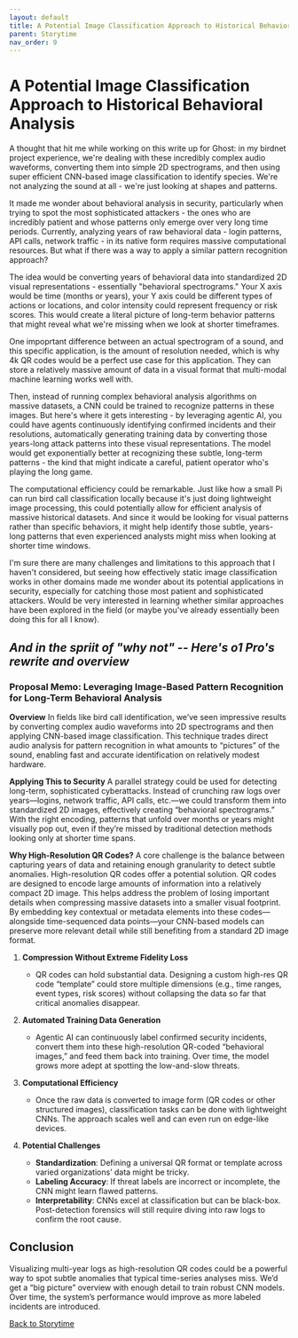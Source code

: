 ```yaml
---
layout: default
title: A Potential Image Classification Approach to Historical Behavioral Analysis 
parent: Storytime
nav_order: 9
---
```


# A Potential Image Classification Approach to Historical Behavioral Analysis 

A thought that hit me while working on this write up for Ghost: in my birdnet project experience, we're dealing with these incredibly complex audio waveforms, converting them into simple 2D spectrograms, and then using super efficient CNN-based image classification to identify species. We're not analyzing the sound at all - we're just looking at shapes and patterns.

It made me wonder about behavioral analysis in security, particularly when trying to spot the most sophisticated attackers - the ones who are incredibly patient and whose patterns only emerge over very long time periods. Currently, analyzing years of raw behavioral data - login patterns, API calls, network traffic - in its native form requires massive computational resources. But what if there was a way to apply a similar pattern recognition approach?

The idea would be converting years of behavioral data into standardized 2D visual representations - essentially "behavioral spectrograms." Your X axis would be time (months or years), your Y axis could be different types of actions or locations, and color intensity could represent frequency or risk scores. This would create a literal picture of long-term behavior patterns that might reveal what we're missing when we look at shorter timeframes.

One impoprtant difference between an actual spectrogram of a sound, and this specific application, is the amount of resolution needed, which is why 4k QR codes would be a perfect use case for this application. They can store a relatively massive amount of data in a visual format that multi-modal machine learning works well with. 

Then, instead of running complex behavioral analysis algorithms on massive datasets, a CNN could be trained to recognize patterns in these images. But here's where it gets interesting - by leveraging agentic AI, you could have agents continuously identifying confirmed incidents and their resolutions, automatically generating training data by converting those years-long attack patterns into these visual representations. The model would get exponentially better at recognizing these subtle, long-term patterns - the kind that might indicate a careful, patient operator who's playing the long game.

The computational efficiency could be remarkable. Just like how a small Pi can run bird call classification locally because it's just doing lightweight image processing, this could potentially allow for efficient analysis of massive historical datasets. And since it would be looking for visual patterns rather than specific behaviors, it might help identify those subtle, years-long patterns that even experienced analysts might miss when looking at shorter time windows.

I'm sure there are many challenges and limitations to this approach that I haven't considered, but seeing how effectively static image classification works in other domains made me wonder about its potential applications in security, especially for catching those most patient and sophisticated attackers. Would be very interested in learning whether similar approaches have been explored in the field (or maybe you've already essentially been doing this for all I know).

## _And in the spriit of "why not" -- Here's o1 Pro's rewrite and overview_

### Proposal Memo: Leveraging Image-Based Pattern Recognition for Long-Term Behavioral Analysis

**Overview**
In fields like bird call identification, we’ve seen impressive results by converting complex audio waveforms into 2D spectrograms and then applying CNN-based image classification. This technique trades direct audio analysis for pattern recognition in what amounts to “pictures” of the sound, enabling fast and accurate identification on relatively modest hardware.

**Applying This to Security**
A parallel strategy could be used for detecting long-term, sophisticated cyberattacks. Instead of crunching raw logs over years—logins, network traffic, API calls, etc.—we could transform them into standardized 2D images, effectively creating “behavioral spectrograms.” With the right encoding, patterns that unfold over months or years might visually pop out, even if they’re missed by traditional detection methods looking only at shorter time spans.

**Why High-Resolution QR Codes?**
A core challenge is the balance between capturing years of data and retaining enough granularity to detect subtle anomalies. High-resolution QR codes offer a potential solution. QR codes are designed to encode large amounts of information into a relatively compact 2D image. This helps address the problem of losing important details when compressing massive datasets into a smaller visual footprint. By embedding key contextual or metadata elements into these codes—alongside time-sequenced data points—your CNN-based models can preserve more relevant detail while still benefiting from a standard 2D image format.

1. **Compression Without Extreme Fidelity Loss**  
   - QR codes can hold substantial data. Designing a custom high-res QR code “template” could store multiple dimensions (e.g., time ranges, event types, risk scores) without collapsing the data so far that critical anomalies disappear.

2. **Automated Training Data Generation**  
   - Agentic AI can continuously label confirmed security incidents, convert them into these high-resolution QR-coded “behavioral images,” and feed them back into training. Over time, the model grows more adept at spotting the low-and-slow threats.

3. **Computational Efficiency**  
   - Once the raw data is converted to image form (QR codes or other structured images), classification tasks can be done with lightweight CNNs. The approach scales well and can even run on edge-like devices.

4. **Potential Challenges**  
   - **Standardization**: Defining a universal QR format or template across varied organizations’ data might be tricky.  
   - **Labeling Accuracy**: If threat labels are incorrect or incomplete, the CNN might learn flawed patterns.  
   - **Interpretability**: CNNs excel at classification but can be black-box. Post-detection forensics will still require diving into raw logs to confirm the root cause.

## Conclusion
Visualizing multi-year logs as high-resolution QR codes could be a powerful way to spot subtle anomalies that typical time-series analyses miss. We’d get a “big picture” overview with enough detail to train robust CNN models. Over time, the system’s performance would improve as more labeled incidents are introduced.


[Back to Storytime](/Portfolio/Storytime/index.html)
